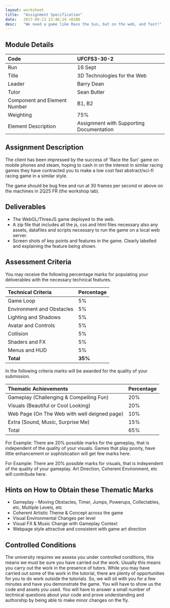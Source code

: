 ```yaml
---
layout: worksheet
title:  "Assignment Specification"
date:   2017-09-13 23:46:24 +0100
desc:   "We need a game like Race the Sun, but on the web, and fast!"
---
```


## Module Details

Code | UFCFS3-30-2
:---|:---
Run | 16 Sept
Title | 3D Technologies for the Web
Leader | Barry Dean
Tutor | Sean Butler
Component and Element Number | B1, B2
Weighting | 75%
Element Description | Assignment with Supporting Documentation

## Assignment Description

The client has been impressed by the success of 'Race the Sun' game on mobile phones and steam, hoping to cash in on the interest in similar racing games they have contracted you to make a low cost fast abstract/sci-fi racing game in a similar style.

The game should be bug free and run at 30 frames per second or above on the machines in 2Q25 FR (the workshop lab).

## Deliverables

- The WebGL/ThreeJS game deployed to the web.
- A zip file that includes all the js, css and html files necessary also any assets, datafiles and scripts necessary to run the game on a local web server.
- Screen shots of key points and features in the game. Clearly labelled and explaining the feature being shown.

## Assessment Criteria

You may receive the following percentage marks for populating your deliverables with the necessary technical features.

Technical Criteria |  Percentage
:---|:---
Game Loop                 | 5%
Environment and Obstacles | 5%
Lighting and Shadows      | 5%
Avatar and Controls       | 5%
Collision                 | 5%
Shaders and FX            | 5%
Menus and HUD             | 5%
__Total__                     | __35%__

In the following criteria marks will be awarded for the quality of your submission.

Thematic Achievements | Percentage
:---|:---
Gameplay (Challenging & Compelling Fun)        | 20%
Visuals (Beautiful or Cool Looking)            | 20%
Web Page (On The Web with well deigned page)   | 10%
Extra (Sound, Music, Surprise Me)              | 15%
Total                                          | 65%

For Example: There are 20% possible marks for the gameplay, that is independent of the quality of your visuals. Games that play poorly, have little enhancement or sophistication will get few marks here.

For Example: There are 20% possible marks for visuals, that is independent of the quality of your gameplay. Art Direction, Coherent Environment, etc will contribute here.  


## Hints on How to Obtain these Thematic Marks

- Gameplay - Moving Obstacles, Timer, Jumps, Powerups, Collectables, etc, Multiple Levels, etc
- Coherent Artistic Theme & Concept across the game
- Visual Environmental Changes per level
- Visual FX & Music Change with Gameplay Context
- Webpage style attractive and consistent with game art direction


## Controlled Conditions

The university requires we assess you under controlled conditions, this means we must be sure you have carried out the work. Usually this means you carry out the work in the presence of tutors. While you may have carried out some of the work in the tutorial, there are plenty of opportunities for you to do work outside the tutorials. So, we will sit with you for a few minutes and have you demonstrate the game. You will have to show us the code and assets you used. You will have to answer a small number of technical questions about your code and prove understanding and authorship by being able to make minor changes on the fly.
